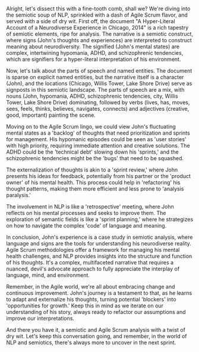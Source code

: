 
 Alright, let's dissect this with a fine-tooth comb, shall we? We're diving into the semiotic soup of NLP, sprinkled with a dash of Agile Scrum flavor, and served with a side of dry wit. First off, the document "A Hyper-Literal Account of a Neurodiverse Experience in Chicago, 2014" is a rich tapestry of semiotic elements, ripe for analysis. The narrative is a semiotic construct, where signs (John's thoughts and experiences) are interpreted to construct meaning about neurodiversity. The signified (John's mental states) are complex, intertwining hypomania, ADHD, and schizophrenic tendencies, which are signifiers for a hyper-literal interpretation of his environment.

Now, let's talk about the parts of speech and named entities. The document is sparse on explicit named entities, but the narrative itself is a character (John), and the locations (Chicago, Willis Tower, Lake Shore Drive) serve as signposts in this semiotic landscape. The parts of speech are a mix, with nouns (John, hypomania, ADHD, schizophrenic tendencies, city, Willis Tower, Lake Shore Drive) dominating, followed by verbs (lives, has, moves, sees, feels, thinks, believes, navigates, connects) and adjectives (creative, good, important) painting the scene.

Moving on to the Agile Scrum lingo, we could view John's fluctuating mental states as a 'backlog' of thoughts that need prioritization and sprints for management. His hypomanic episodes could be seen as 'user stories' with high priority, requiring immediate attention and creative solutions. The ADHD could be the 'technical debt' slowing down his 'sprints,' and the schizophrenic tendencies might be the 'bugs' that need to be squashed.

The externalization of thoughts is akin to a 'sprint review,' where John presents his ideas for feedback, potentially from his partner or the 'product owner' of his mental health. This process could help in 'refactoring' his thought patterns, making them more efficient and less prone to 'analysis paralysis.'

The involvement in NLP is like a 'retrospective' meeting, where John reflects on his mental processes and seeks to improve them. The exploration of semantic fields is like a 'sprint planning,' where he strategizes on how to navigate the complex 'code' of language and meaning.

In conclusion, John's experience is a case study in semiotic analysis, where language and signs are the tools for understanding his neurodiverse reality. Agile Scrum methodologies offer a framework for managing his mental health challenges, and NLP provides insights into the structure and function of his thoughts. It's a complex, multifaceted narrative that requires a nuanced, devil's advocate approach to fully appreciate the interplay of language, mind, and environment.

Remember, in the Agile world, we're all about embracing change and continuous improvement. John's journey is a testament to that, as he learns to adapt and externalize his thoughts, turning potential 'blockers' into 'opportunities for growth.' Keep this in mind as we iterate on our understanding of his story, always ready to refactor our assumptions and improve our interpretations.

And there you have it, a semiotic and Agile Scrum analysis with a twist of dry wit. Let's keep this conversation going, and remember, in the world of NLP and semiotics, there's always more to uncover in the next sprint.
